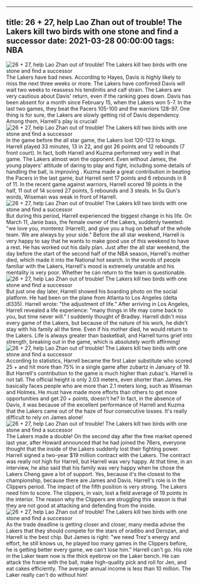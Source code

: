 
---
title: 26 + 27, help Lao Zhan out of trouble! The Lakers kill two birds with one stone and find a successor
date: 2021-03-28 00:00:00
tags:  NBA
---
![26 + 27, help Lao Zhan out of trouble! The Lakers kill two birds with one stone and find a successor](14e0c115-7d16-48e7-b00c-ca4073bc388c.gif)
The Lakers have bad news. According to Hayes, Davis is highly likely to miss the next three weeks or more. The Lakers have confirmed Davis will wait two weeks to reassess his tendinitis and calf strain. The Lakers are very cautious about Davis' return, even if the ranking goes down. Davis has been absent for a month since February 15, when the Lakers won 5-7. In the last two games, they beat the Pacers 105-100 and the warriors 128-97. One thing is for sure, the Lakers are slowly getting rid of Davis dependency. Among them, Harrell's play is crucial!
![26 + 27, help Lao Zhan out of trouble! The Lakers kill two birds with one stone and find a successor](807cc554-5e8f-47a1-9f7d-8d83526e21d2.gif)
In the game before the all star game, the Lakers lost 120-123 to kings. Harrell played 33 minutes, 13 in 22, and got 26 points and 12 rebounds (7 front court). In fact, both Harrell and Kuzma performed very well in that game. The Lakers almost won the opponent. Even without James, the young players' attitude of daring to play and fight, including some details of handling the ball, is improving . Kuzma made a great contribution in beating the Pacers in the last game, but Harrell sent 17 points and 6 rebounds in 8 of 11. In the recent game against warriors, Harrell scored 19 points in the half, 11 out of 14 scored 27 points, 5 rebounds and 3 steals. In Su Qun's words, Wiseman was weak in front of Harrell.
![26 + 27, help Lao Zhan out of trouble! The Lakers kill two birds with one stone and find a successor](761f39c6-a83d-43a9-b4d0-e5f42aecf11d.gif)
But during this period, Harrell experienced the biggest change in his life. On March 11, Janie bass, the female owner of the Lakers, suddenly tweeted: "we love you, monterez (Harrell), and give you a hug on behalf of the whole team. We are always by your side." Before the all star weekend, Harrell is very happy to say that he wants to make good use of this weekend to have a rest. He has worked out his daily plan. Just after the all star weekend, the day before the start of the second half of the NBA season, Harrell's mother died, which made it into the National hot search. In the words of people familiar with the Lakers, Harrell's mood is extremely unstable and his mentality is very poor. Whether he can return to the team is questionable.
![26 + 27, help Lao Zhan out of trouble! The Lakers kill two birds with one stone and find a successor](df34ba2b-75e5-41bc-bf7a-49eaf602b20e.gif)
But just one day later, Harrell showed his boarding photo on the social platform. He had been on the plane from Atlanta to Los Angeles (delta dl335). Harrell wrote: "the adjustment of life." After arriving in Los Angeles, Harrell revealed a life experience: "many things in life may come back to you, but time never will." I suddenly thought of Bradley. Harrell didn't miss every game of the Lakers, but because of the nature of his work, he didn't stay with his family all the time. Even if his mother died, he would return to the Lakers. Life is always greater than basketball, and Harrell turns grief into strength, breaking out in the game, which is absolutely worth affirming!
![26 + 27, help Lao Zhan out of trouble! The Lakers kill two birds with one stone and find a successor](5075b46e-69d0-4e65-a4de-945822d5f790.gif)
According to statistics, Harrell became the first Laker substitute who scored 25 + and hit more than 75% in a single game after zubartz in January of 19. But Harrell's contribution to the game is much higher than zubaz's. Harrell is not tall. The official height is only 2.03 meters, even shorter than James. He basically faces people who are more than 2.1 meters long, such as Wiseman and Holmes. He must have made more efforts than others to get more opportunities and get 20 + points, doesn't he? In fact, in the absence of Davis, it was because of the excellent performance of Harrell and Kuzma that the Lakers came out of the haze of four consecutive losses. It's really difficult to rely on James alone!
![26 + 27, help Lao Zhan out of trouble! The Lakers kill two birds with one stone and find a successor](781a8116-f67b-4a12-a118-6056ca675f5d.gif)
The Lakers made a double! On the second day after the free market opened last year, after Howard announced that he had joined the 76ers, everyone thought that the inside of the Lakers suddenly lost their fighting power. Harrell signed a two-year $19 million contract with the Lakers. The contract was really not high for Harrell, but Harrell was very happy. At that time, in an interview, he also said that his family was very happy when he chose the Lakers Cheng gave a lot of support. Yes, because it's the closest to the championship, because there are James and Davis. Harrell's role is in the Clippers period. The impact of the fifth position is very strong. The Lakers need him to score. The clippers, in vain, lost a field average of 19 points in the interior. The reason why the Clippers are struggling this season is that they are not good at attacking and defending from the inside.
![26 + 27, help Lao Zhan out of trouble! The Lakers kill two birds with one stone and find a successor](8bf7def2-3fe9-4403-83ca-063d31d09d3f.gif)
As the trade deadline is getting closer and closer, many media advise the Lakers that they should compete for the stars of oradibo and Derozan, and Harrell is the best chip. But James is right: "we need Trez's energy and effort, he still knows us, he played too many games in the Clippers before, he is getting better every game, we can't lose him." Harrell can't go. His role in the Laker team now is the thick eyebrow on the Laker bench. He can attack the frame with the ball, make high-quality pick and roll for Jen, and eat cakes efficiently. The average annual income is less than 10 million. The Laker really can't do without him!